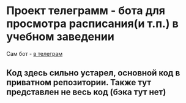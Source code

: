 <h1>Проект телеграмм - бота для просмотра расписания(и т.п.) в учебном заведении</h1>
Сам бот - <a href='https://t.me/PetroInfoBot'>в телеграм</a>
<h2>Код здесь сильно устарел, основной код в приватном репозитории. Также тут представлен не весь код (бэка тут нет)</h2>
